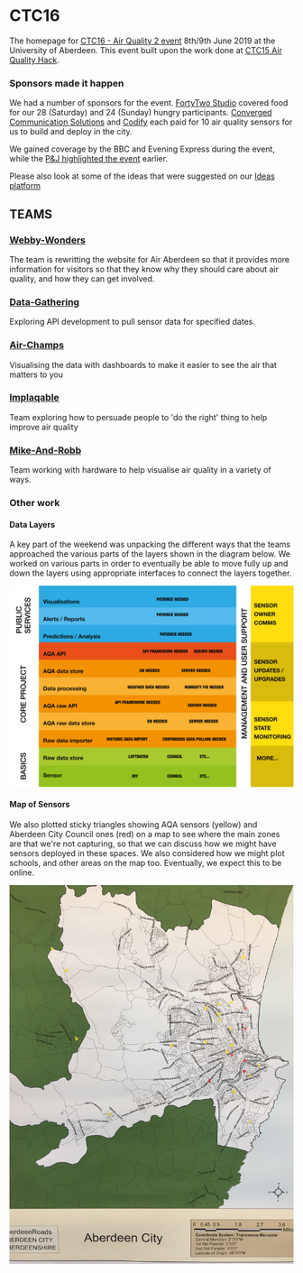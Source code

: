 # CTC16
The homepage for [CTC16 - Air Quality 2 event](https://codethecity.org/hack-weekends/code-the-city-16-air-quality-2/) 8th/9th June 2019 at the University of Aberdeen. This event built upon the work done at [CTC15 Air Quality Hack](https://github.com/CodeTheCity/CTC15).

### Sponsors made it happen
We had a number of sponsors for the event.
[FortyTwo Studio](https://www.fortytwo.studio) covered food for our 28 (Saturday) and 24 (Sunday) hungry participants.
[Converged Communication Solutions](https://www.converged.co.uk) and [Codify](https://www.codify.ltd.uk) each paid for 10 air quality sensors for us to build and deploy in the city.

We gained coverage by the BBC and Evening Express during the event, while the [P&J highlighted the event](https://www.pressandjournal.co.uk/fp/news/aberdeen/1755274/plans-for-five-times-as-many-independent-air-quality-sensors-in-aberdeen-by-end-of-the-year/) earlier.

Please also look at some of the ideas that were suggested on our [Ideas platform](http://ideas.codethecity.co.uk/codethecity/ctc16-air-quality-2)

## TEAMS

### [Webby-Wonders](https://github.com/CodeTheCity/CTC16-Webby-Wonders)
The team is rewritting the website for Air Aberdeen so that it provides more information for visitors so that they know why they should care about air quality, and how they can get involved.

### [Data-Gathering](https://github.com/CodeTheCity/CTC16-Data-Gathering)
Exploring API development to pull sensor data for specified dates.

### [Air-Champs](https://github.com/CodeTheCity/CTC16-Air-Champs)
Visualising the data with dashboards to make it easier to see the air that matters to you

### [Implaqable](https://github.com/CodeTheCity/CTC16-Implaqable)
Team exploring how to persuade people to 'do the right' thing to help improve air quality

### [Mike-And-Robb](https://github.com/CodeTheCity/CTC16-Mike-and-Rob)
Team working with hardware to help visualise air quality in a variety of ways.

### Other work

#### Data Layers
A key part of the weekend was unpacking the different ways that the teams approached the various parts of the layers shown in the diagram below. We worked on various parts in order to eventually be able to move fully up and down the layers using appropriate interfaces to connect the layers together.

![data layers](images/AQA-data-layers.png)

#### Map of Sensors
We also plotted sticky triangles showing AQA sensors (yellow) and Aberdeen City Council ones (red) on a map to see where the main zones are that we're not capturing, so that we can discuss how we might have sensors deployed in these spaces. We also considered how we might plot schools, and other areas on the map too. Eventually, we expect this to be online.

![sensor map](images/sensor-map-AQA.jpg)
